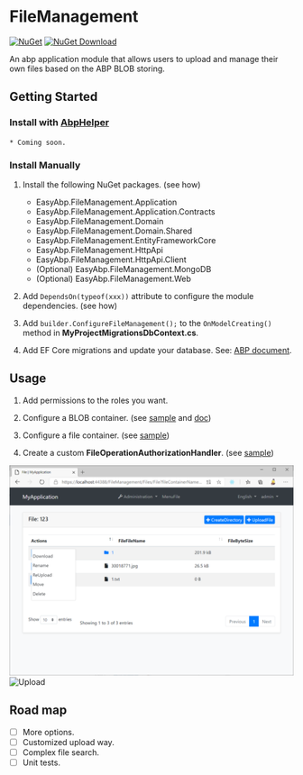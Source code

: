 # FileManagement

[![NuGet](https://img.shields.io/nuget/v/EasyAbp.FileManagement.Domain.Shared.svg?style=flat-square)](https://www.nuget.org/packages/EasyAbp.FileManagement.Domain.Shared)
[![NuGet Download](https://img.shields.io/nuget/dt/EasyAbp.FileManagement.Domain.Shared.svg?style=flat-square)](https://www.nuget.org/packages/EasyAbp.FileManagement.Domain.Shared)

An abp application module that allows users to upload and manage their own files based on the ABP BLOB storing.

## Getting Started

### Install with [AbpHelper](https://github.com/EasyAbp/AbpHelper.GUI)

    * Coming soon.

### Install Manually

1. Install the following NuGet packages. (see how)

    * EasyAbp.FileManagement.Application
    * EasyAbp.FileManagement.Application.Contracts
    * EasyAbp.FileManagement.Domain
    * EasyAbp.FileManagement.Domain.Shared
    * EasyAbp.FileManagement.EntityFrameworkCore
    * EasyAbp.FileManagement.HttpApi
    * EasyAbp.FileManagement.HttpApi.Client
    * (Optional) EasyAbp.FileManagement.MongoDB
    * (Optional) EasyAbp.FileManagement.Web

1. Add `DependsOn(typeof(xxx))` attribute to configure the module dependencies. (see how)

1. Add `builder.ConfigureFileManagement();` to the `OnModelCreating()` method in **MyProjectMigrationsDbContext.cs**.

1. Add EF Core migrations and update your database. See: [ABP document](https://docs.abp.io/en/abp/latest/Tutorials/Part-1?UI=MVC#add-new-migration-update-the-database).

## Usage

1. Add permissions to the roles you want.

1. Configure a BLOB container. (see [sample](host/EasyAbp.FileManagement.Web.Unified/FileManagementWebUnifiedModule.cs#L116-L126) and [doc](https://docs.abp.io/en/abp/latest/Blob-Storing))

1. Configure a file container. (see [sample](host/EasyAbp.FileManagement.Web.Unified/FileManagementWebUnifiedModule.cs#L128-L153))

1. Create a custom **FileOperationAuthorizationHandler**. (see [sample](host/EasyAbp.FileManagement.Web.Unified/CommonContainerFileOperationAuthorizationHandler.cs))

![Files](docs/images/Files.png)
![Upload](doc/images/Upload.png)

## Road map

- [ ] More options.
- [ ] Customized upload way.
- [ ] Complex file search.
- [ ] Unit tests.
